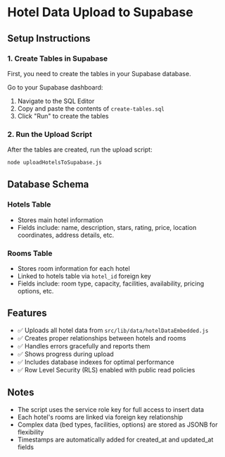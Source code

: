 # Hotel Data Upload to Supabase

## Setup Instructions

### 1. Create Tables in Supabase

First, you need to create the tables in your Supabase database. 

Go to your Supabase dashboard:
1. Navigate to the SQL Editor
2. Copy and paste the contents of `create-tables.sql`
3. Click "Run" to create the tables

### 2. Run the Upload Script

After the tables are created, run the upload script:

```bash
node uploadHotelsToSupabase.js
```

## Database Schema

### Hotels Table
- Stores main hotel information
- Fields include: name, description, stars, rating, price, location coordinates, address details, etc.

### Rooms Table
- Stores room information for each hotel
- Linked to hotels table via `hotel_id` foreign key
- Fields include: room type, capacity, facilities, availability, pricing options, etc.

## Features

- ✅ Uploads all hotel data from `src/lib/data/hotelDataEmbedded.js`
- ✅ Creates proper relationships between hotels and rooms
- ✅ Handles errors gracefully and reports them
- ✅ Shows progress during upload
- ✅ Includes database indexes for optimal performance
- ✅ Row Level Security (RLS) enabled with public read policies

## Notes

- The script uses the service role key for full access to insert data
- Each hotel's rooms are linked via foreign key relationship
- Complex data (bed types, facilities, options) are stored as JSONB for flexibility
- Timestamps are automatically added for created_at and updated_at fields